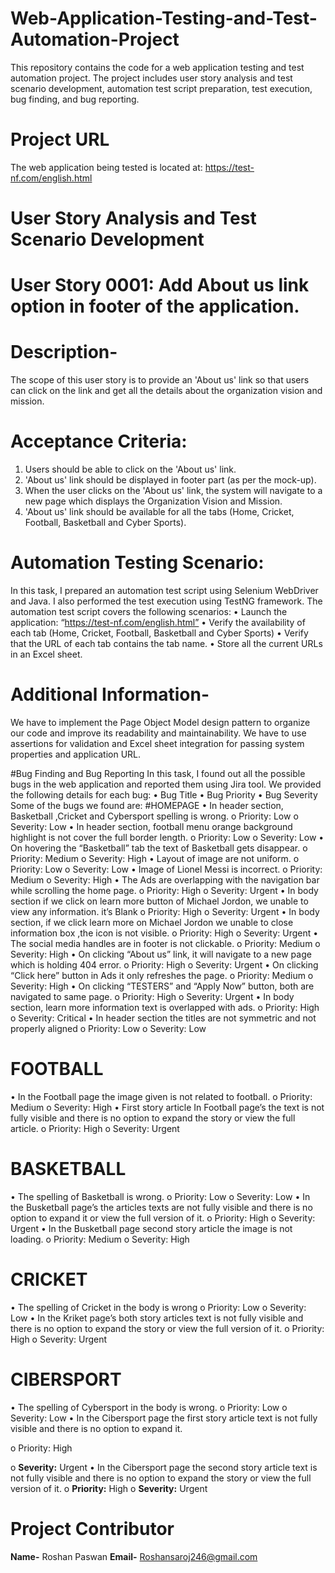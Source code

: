 # Web-Application-Testing-and-Test-Automation-Project
This repository contains the code for a web application testing and test automation project. The project includes user story analysis and test scenario development, automation test script preparation, test execution, bug finding, and bug reporting.
# Project URL
The web application being tested is located at: https://test-nf.com/english.html
# User Story Analysis and Test Scenario Development
# User Story 0001: Add About us link option in footer of the application.
# Description-
The scope of this user story is to provide an 'About us' link so that users can click on the link and get all the details about the organization vision and mission.
# Acceptance Criteria:
1.	Users should be able to click on the 'About us' link.
2.	'About us' link should be displayed in footer part (as per the mock-up).
3.	When the user clicks on the 'About us' link, the system will navigate to a new page which displays the Organization Vision and Mission.
4.	'About us' link should be available for all the tabs (Home, Cricket, Football, Basketball and Cyber Sports).
# Automation Testing Scenario:
In this task, I prepared an automation test script using Selenium WebDriver and Java. I  also performed the test execution using TestNG framework. The automation test script covers the following scenarios:
•	Launch the application: “https://test-nf.com/english.html”
•	Verify the availability of each tab (Home, Cricket, Football, Basketball and Cyber Sports)
•	Verify that the URL of each tab contains the tab name.
•	Store all the current URLs in an Excel sheet.
# Additional Information-
We have to implement the Page Object Model design pattern to organize our code and improve its readability and maintainability. We have to use assertions for validation and Excel sheet integration for passing system properties and application URL.


#Bug Finding and Bug Reporting
In this task, I found out all the possible bugs in the web application and reported them using Jira tool. We provided the following details for each bug:
•	Bug Title
•	Bug Priority
•	Bug Severity
Some of the bugs we found are:
#HOMEPAGE
•	In header section, Basketball ,Cricket and Cybersport spelling is wrong.
o	Priority: Low
o	Severity: Low
•	In header section, football menu orange background highlight is not cover the full border length.
o	Priority: Low
o	Severity: Low
•	On hovering the “Basketball” tab the text of Basketball gets disappear.
o	Priority: Medium
o	Severity: High
•	Layout of image are not uniform.
o	Priority: Low
o	Severity: Low
•	Image of Lionel Messi is incorrect.
o	Priority: Medium
o	Severity: High
•	The Ads are overlapping with the navigation bar while scrolling the home page.
o	Priority: High
o	Severity: Urgent
•	In body section if we click on learn more button of Michael Jordon, we unable to view any information. it’s Blank
o	Priority: High
o	Severity: Urgent
•	In body section, if we click learn more on Michael Jordon we unable to close information box ,the icon is not visible.
o	Priority: High
o	Severity: Urgent
•	The social media handles are in footer is not clickable.
o	Priority: Medium
o	Severity: High
•	On clicking “About us” link, it will navigate to a new page which is holding 404 error.
o	Priority: High
o	Severity: Urgent
•	On clicking “Click here” button in Ads it only refreshes the page.
o	Priority: Medium
o	Severity: High
•	On clicking “TESTERS” and “Apply Now” button, both are navigated to same page.
o	Priority: High
o	Severity: Urgent
•	In body section, learn more information text is overlapped with ads.
o	Priority: High
o	Severity: Critical
•	In header section the titles are not symmetric and not properly aligned
o	Priority: Low
o	Severity: Low
# FOOTBALL
•	In the Football page the image given is not related to football.
o	Priority: Medium
o	Severity: High
•	First story article In Football page’s the text is not fully visible and there is no option to expand the story or view the full article.
o	Priority: High
o	Severity: Urgent
# BASKETBALL
•	The spelling of Basketball is wrong.
o	Priority: Low
o	Severity: Low
•	In the Busketball page’s the articles texts are not fully visible and there is no option to expand it or view the full version of it.
o	Priority: High
o	Severity: Urgent
•	In the Busketball page second story article the image is not loading.
o	Priority: Medium
o	Severity: High
# CRICKET
•	The spelling of Cricket in the body is wrong
o	Priority: Low
o	Severity: Low
•	In the Kriket page’s both story articles text is not fully visible and there is no option to expand the story or view the full version of it.
o	Priority: High
o	Severity: Urgent
# CIBERSPORT
•	The spelling of Cybersport in the body is wrong.
o	Priority: Low
o	Severity: Low
•	In the Cibersport page the first story article text is not fully visible and there is no option to expand it.  

o	Priority: High  

o	**Severity:** Urgent
•	In the Cibersport page the second story article text is not fully visible and there is no option to expand the story or view the full version of it.
o	**Priority:** High
o	**Severity:** Urgent

# Project Contributor
**Name-** Roshan Paswan
**Email-** Roshansaroj246@gmail.com
